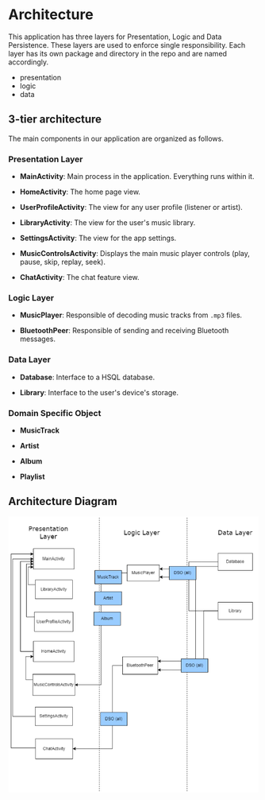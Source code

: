 # Architecture

This application has three layers for Presentation, Logic and Data Persistence. These layers are used to enforce
single responsibility. Each layer has its own package and directory in the repo and are named accordingly.

- presentation
- logic
- data

## 3-tier architecture

The main components in our application are organized as follows.

### Presentation Layer

- **MainActivity**: Main process in the application. Everything runs within it.

- **HomeActivity**: The home page view.

- **UserProfileActivity**: The view for any user profile (listener or artist).

- **LibraryActivity**: The view for the user's music library.

- **SettingsActivity**: The view for the app settings.

- **MusicControlsActivity**: Displays the main music player controls (play, pause, skip, replay, seek).

- **ChatActivity**: The chat feature view.

### Logic Layer

- **MusicPlayer**: Responsible of decoding music tracks from `.mp3` files.

- **BluetoothPeer**: Responsible of sending and receiving Bluetooth messages.

### Data Layer

- **Database**: Interface to a HSQL database.

- **Library**: Interface to the user's device's storage.

### Domain Specific Object

- **MusicTrack**

- **Artist**

- **Album**

- **Playlist**

## Architecture Diagram

![Diagram](./ArchitectureDiagram.png)
